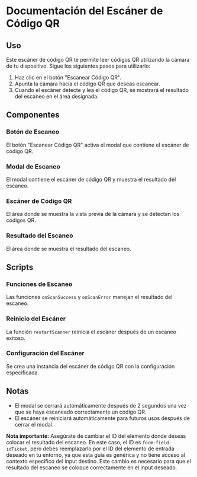 # Documentación del Escáner de Código QR

## Uso

Este escáner de código QR te permite leer códigos QR utilizando la cámara de tu dispositivo. Sigue los siguientes pasos para utilizarlo:

1. Haz clic en el botón "Escanear Código QR".
2. Apunta la cámara hacia el código QR que deseas escanear.
3. Cuando el escáner detecte y lea el código QR, se mostrará el resultado del escaneo en el área designada.

## Componentes

### Botón de Escaneo

El botón "Escanear Código QR" activa el modal que contiene el escáner de código QR.

### Modal de Escaneo

El modal contiene el escáner de código QR y muestra el resultado del escaneo.

### Escáner de Código QR

El área donde se muestra la vista previa de la cámara y se detectan los códigos QR.

### Resultado del Escaneo

El área donde se muestra el resultado del escaneo.

## Scripts

### Funciones de Escaneo

Las funciones `onScanSuccess` y `onScanError` manejan el resultado del escaneo.

### Reinicio del Escáner

La función `restartScanner` reinicia el escáner después de un escaneo exitoso.

### Configuración del Escáner

Se crea una instancia del escáner de código QR con la configuración especificada.

## Notas

- El modal se cerrará automáticamente después de 2 segundos una vez que se haya escaneado correctamente un código QR.
- El escáner se reiniciará automáticamente para futuros usos después de cerrar el modal.

**Nota importante:** Asegúrate de cambiar el ID del elemento donde deseas colocar el resultado del escaneo. En este caso, el ID es `form-field-idTicket`, pero debes reemplazarlo por el ID del elemento de entrada deseado en tu entorno, ya que esta guía es genérica y no tiene acceso al contexto específico del input destino. Este cambio es necesario para que el resultado del escaneo se coloque correctamente en el input deseado.
